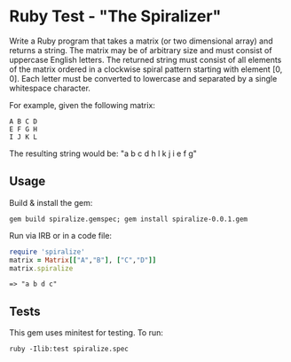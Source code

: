 # Ruby Test - "The Spiralizer"

Write a Ruby program that takes a matrix (or two dimensional array) and returns a string.
The matrix may be of arbitrary size and must consist of uppercase English letters.
The returned string must consist of all elements of the matrix ordered in a clockwise
spiral pattern starting with element [0, 0]. Each letter must be converted to lowercase
and separated by a single whitespace character.

For example, given the following matrix:
```
A B C D
E F G H
I J K L
```
The resulting string would be:
"a b c d h l k j i e f g"


## Usage

Build & install the gem:
```
gem build spiralize.gemspec; gem install spiralize-0.0.1.gem
```
Run via IRB or in a code file:
```ruby
require 'spiralize'
matrix = Matrix[["A","B"], ["C","D"]]
matrix.spiralize
```
```
=> "a b d c"
```

## Tests
This gem uses minitest for testing. To run:
```
ruby -Ilib:test spiralize.spec
```
